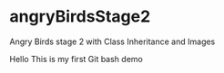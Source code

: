 # angryBirdsStage2
Angry Birds stage 2 with Class Inheritance and Images


Hello This is my first Git bash demo
